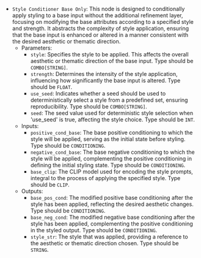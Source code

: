 - `Style Conditioner Base Only`: This node is designed to conditionally apply styling to a base input without the additional refinement layer, focusing on modifying the base attributes according to a specified style and strength. It abstracts the complexity of style application, ensuring that the base input is enhanced or altered in a manner consistent with the desired aesthetic or thematic direction.
    - Parameters:
        - `style`: Specifies the style to be applied. This affects the overall aesthetic or thematic direction of the base input. Type should be `COMBO[STRING]`.
        - `strength`: Determines the intensity of the style application, influencing how significantly the base input is altered. Type should be `FLOAT`.
        - `use_seed`: Indicates whether a seed should be used to deterministically select a style from a predefined set, ensuring reproducibility. Type should be `COMBO[STRING]`.
        - `seed`: The seed value used for deterministic style selection when 'use_seed' is true, affecting the style choice. Type should be `INT`.
    - Inputs:
        - `positive_cond_base`: The base positive conditioning to which the style will be applied, serving as the initial state before styling. Type should be `CONDITIONING`.
        - `negative_cond_base`: The base negative conditioning to which the style will be applied, complementing the positive conditioning in defining the initial styling state. Type should be `CONDITIONING`.
        - `base_clip`: The CLIP model used for encoding the style prompts, integral to the process of applying the specified style. Type should be `CLIP`.
    - Outputs:
        - `base_pos_cond`: The modified positive base conditioning after the style has been applied, reflecting the desired aesthetic changes. Type should be `CONDITIONING`.
        - `base_neg_cond`: The modified negative base conditioning after the style has been applied, complementing the positive conditioning in the styled output. Type should be `CONDITIONING`.
        - `style_str`: The style that was applied, providing a reference to the aesthetic or thematic direction chosen. Type should be `STRING`.

